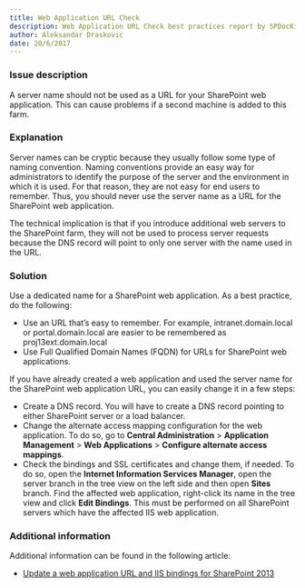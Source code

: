 ```yaml
---
title: Web Application URL Check
description: Web Application URL Check best practices report by SPDocKit checks if the server name was used a URL for the SharePoint web application. 
author: Aleksandar Draskovic
date: 20/6/2017
---
```

### Issue description
A server name should not be used as a URL for your SharePoint web application. This can cause problems if a second machine is added to this farm.
### Explanation
Server names can be cryptic because they usually follow some type of naming convention. Naming conventions provide an easy way for administrators to identify the purpose of the server and the environment in which it is used. For that reason, they are not easy for end users to remember. Thus, you should never use the server name as a URL for the SharePoint web application.

The technical implication is that if you introduce additional web servers to the SharePoint farm, they will not be used to process server requests because the DNS record will point to only one server with the name used in the URL.

### Solution
Use a dedicated name for a SharePoint web application. As a best practice, do the following:
* Use an URL that’s easy to remember. For example, intranet.domain.local or portal.domain.local are easier to be remembered as proj13ext.domain.local
* Use Full Qualified Domain Names (FQDN) for URLs for SharePoint web applications.

If you have already created a web application and used the server name for the SharePoint web application URL, you can easily change it in a few steps:

* Create a DNS record. You will have to create a DNS record pointing to either SharePoint server or a load balancer.
* Change the alternate access mapping configuration for the web application. To do so, go to **Central Administration** > **Application Management** > **Web Applications** > **Configure alternate access mappings**.
* Check the bindings and SSL certificates and change them, if needed. To do so, open the **Internet Information Services Manager**, open the server branch in the tree view on the left side and then open **Sites** branch. Find the affected web application, right-click its name in the tree view and click **Edit Bindings**. This must be performed on all SharePoint servers which have the affected IIS web application.

### Additional information 
Additional information can be found in the following article:
* [Update a web application URL and IIS bindings for SharePoint 2013](https://technet.microsoft.com/en-us/library/cc262366.aspx)